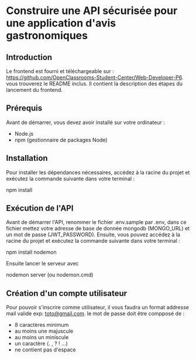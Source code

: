 # Construire une API sécurisée pour une application d'avis gastronomiques
## Introduction
Le frontend est fourni et téléchargeable sur : https://github.com/OpenClassrooms-Student-Center/Web-Developer-P6. vous trouverez le README inclus. Il contient la description des étapes du lancement du frontend.

## Prérequis

Avant de démarrer, vous devez avoir installé sur votre ordinateur :
- Node.js
- npm (gestionnaire de packages Node)

## Installation

Pour installer les dépendances nécessaires, accédez à la racine du projet et exécutez la commande suivante dans votre terminal :

npm install

## Exécution de l'API
Avant de démarrer l'API, renommer le fichier .env.sample par .env, dans ce fichier mettez votre adresse de base de donnée mongodb (MONGO_URL) et un mot de passe (JWT_PASSWORD). Ensuite, vous pouvez accédez à la racine du projet et exécutez la commande suivante dans votre terminal :

npm install nodemon

Ensuite lancer le serveur avec 
 
 nodemon server (ou nodemon.cmd)

## Création d'un compte utilisateur
Pour pouvoir s'inscrire comme utilisateur, il vous faudra un format addresse mail valide exp: toto@gmail.com. le mot de passe doit être compposé de : 
- 8 caractères minimum
- au moins une majuscule
- au moins un miniscule
- un caractère (. , ? ! ...)
- ne contient pas d'espace


